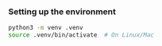 
### Setting up the environment

```bash
python3 -m venv .venv
source .venv/bin/activate  # On Linux/Mac
```